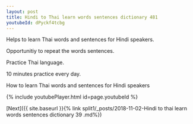 ```yaml
---
layout: post
title: Hindi to Thai learn words sentences dictionary 481 
youtubeId: dPyckf4tcbg
---
```

 
 
Helps to learn Thai words and sentences for Hindi speakers.

Opportunitiy to repeat the words sentences. 

Practice Thai language. 
 
10 minutes practice every day. 
 
How to learn Thai words and sentences for Hindi speakers 
 
{% include youtubePlayer.html id=page.youtubeId %}
 
 
[Next]({{ site.baseurl }}{% link  split1/_posts/2018-11-02-Hindi to thai learn words sentences dictionary 39 .md%})
 
